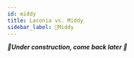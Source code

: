 ```yaml
---
id: middy
title: Laconia vs. Middy
sidebar_label: 🚧Middy
---
```


_**🚧Under construction, come back later 🚧**_

<!--
- A table that compares every middleware
- Showing example integration
-->
